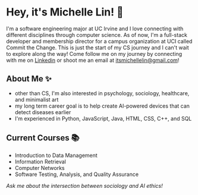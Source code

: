 # Hey, it's Michelle Lin! 👋

I'm a software engineering major at UC Irvine and I love connecting with different disciplines through computer science. As of now, I'm a full-stack developer and membership director for a campus organization at UCI called Commit the Change. This is just the start of my CS journey and I can't wait to explore along the way! Come follow me on my journey by connecting with me on [Linkedin](https://www.linkedin.com/in/michellelinca/) or shoot me an email at <itsmichellelin@gmail.com>!

## About Me ✨
- other than CS, I'm also interested in psychology, sociology, healthcare, and minimalist art
- my long term career goal is to help create AI-powered devices that can detect diseases earlier
- I'm experienced in Python, JavaScript, Java, HTML, CSS, C++, and SQL

## Current Courses 📚
- Introduction to Data Management
- Information Retrieval
- Computer Networks
- Software Testing, Analysis, and Quality Assurance

  
*Ask me about the intersection between sociology and AI ethics!*
<!--
**heyitsmichellelin/heyitsmichellelin** is a ✨ _special_ ✨ repository because its `README.md` (this file) appears on your GitHub profile.

Here are some ideas to get you started:

- 🔭 I’m currently working on ...
- 🌱 I’m currently learning ...
- 👯 I’m looking to collaborate on ...
- 🤔 I’m looking for help with ...
- 💬 Ask me about ...
- 📫 How to reach me: ...
- 😄 Pronouns: ...
- ⚡ Fun fact: ...
-->
